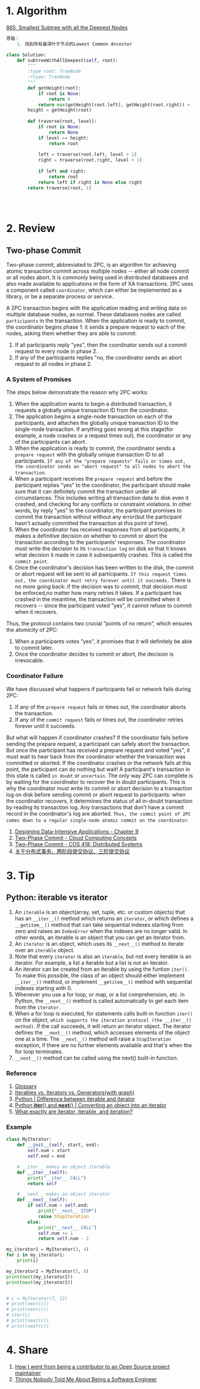 # 1. Algorithm

[865. Smallest Subtree with all the Deepest Nodes](https://leetcode.com/problems/smallest-subtree-with-all-the-deepest-nodes/description/)
```Python
思路：
    1. 找到所有最深叶子节点的Lowest Common Ancestor

class Solution:
    def subtreeWithAllDeepest(self, root):
        """
        :type root: TreeNode
        :rtype: TreeNode
        """
        def getHeight(root):
            if root is None:
                return 0
            return max(getHeight(root.left), getHeight(root.right)) + 1
        height = getHeight(root)
        
        def traverse(root, level):
            if root is None:
                return None
            if level == height:
                return root
            
            left = traverse(root.left, level + 1)
            right = traverse(root.right, level + 1)
            
            if left and right:
                return root
            return left if right is None else right
        return traverse(root, 1)
        
        
        


```

# 2. Review
## Two-phase Commit
Two-phase commit, abbreviated to 2PC, is an algorithm for achieving atomic transaction commit across multiple nodes -- either all node commit or all nodes abort. It is commonly being used in distributed databases and also made available to applications in the form of XA transactions.
2PC uses a component called `coordinator`, which can either be implemented as a library, or be a separate process or service.

A 2PC transaction begins with the application reading and writing data on multiple database nodes, as normal. These databases nodes are called `participants` in the transaction. When the application is ready to commit, the coordinator begins phase 1: it sends a prepare request to each of the nodes, asking them whether they are able to commit:</br>
  1. If all participants reply "yes", then the coordinator sends out a commit request to every node in phase 2.
  2. If any of the participants replies "no, the coordinator sends an abort request to all nodes in phase 2.

### A System of Promises
The steps below demonstrate the reason why 2PC works:</br>
  1. When the application wants to begin a distributed transaction, it requests a globally unique transaction ID from the coordinator. 
  2. The application begins a single-node transaction on each of the participants, and attaches the globally unique transaction ID to the single-node transaction. If anything goes wrong at this stage(for example, a node crashes or a request times out), the coordinator or any of the participants can abort.
  3. When the application is ready to commit, the coordinator sends a `prepare request` with the globally unique transaction ID to all participants. `If any of the "prepare requests" fails or times out, the coordinator sends an "abort request" to all nodes to abort the transaction`.
  4. When a participant receives the `prepare request` and before the participant replies "yes" to the coordinator, the participant should make sure that it can definitely commit the transaction under all circumstances. This includes writing all transaction data to disk even it crashed, and checking for any conflicts or constraint violations. In other words, by reply "yes" to the coordinator, the participant promises to commit the transaction without without any error(but the participant hasn't actually committed the transaction at this point of time). 
  5. When the coordinator has received responses from all participants, it makes a definitive decision on whether to commit or abort the transaction according to the participants' responses. The coordinator must write the decision to its `transaction log` on disk so that it knows what decision it made in case it subsequently crashes. This is called the `commit point`.
  6. Once the coordinator's decision has been written to the disk, the commit or abort request will be sent to all participants. `If this request times out, the coordinator must retry forever until it succeeds.` There is no more going back: if the decision was to commit, that decision must be enforced,no matter how many retries it takes. If a participant has crashed in the meantime, the transaction will be committed when it recovers -- since the participant voted "yes", it cannot refuse to commit when it recovers.  

Thus, the protocol contains two crucial "points of no return", which ensures the atomicity of 2PC:</br>
  1. When a participants votes "yes", it promises that it will definitely be able to commit later.
  2. Once the coordinator decides to commit or abort, the decision is irrevocable.

### Coordinator Failure
We have discussed what happens if participants fail or network fails during 2PC:
  1. If any of the `prepare request` fails or times out, the coordinator aborts the transaction.
  2. If any of the `commit request` fails or times out, the coordinator retries forever until it succeeds.
  
But what will happen if coordinator crashes?
If the coordinator fails before sending the prepare request, a participant can safely abort the transaction. But once the participant has received a prepare request and voted "yes", it must wait to hear back from the coordinator whether the transaction was committed or aborted. If the coordinator crashes or the network fails at this point, the participant can do nothing but wait! A participant's transaction in this state is called `in doubt` or `uncertain`.
The only way 2PC can complete is by waiting for the coordinator to recover the in doubt participants. This is why the coordinator must write its commit or abort decision to a transaction log on disk before sending commit or abort request to participants: when the coordinator recovers, it determines the status of all in-doubt transaction by reading its transaction log. Any transactions that don't have a commit record in the coordinator's log are aborted. `Thus, the commit point of 2PC comes down to a regular single-node atomic commit on the coordinator`.

  1. [Designing Data-Intensive Applications - Chapter 9](dataintensive.net)
  2. [Two-Phase Commit - Cloud Computing Concepts](https://www.coursera.org/lecture/cloud-computing-2/2-2-two-phase-commit-5hKqB)
  3. [Two-Phase Commit - COS 418: Distributed Systems](https://www.cs.princeton.edu/courses/archive/fall16/cos418/docs/L6-2pc.pdf)
  4. [关于分布式事务、两阶段提交协议、三阶提交协议](https://www.hollischuang.com/archives/681)


# 3. Tip
## Python: iterable vs iterator
  1. An `iterable` is an object(array, set, tuple, etc. or custom objects) that has an `__iter__()` method which returns an `iterator`, or which defines a `__getitem__()` method that can take sequential indexes starting from zero and raises an `IndexError` when the indexes are no longer valid. In other words, an iterable is an object that you can get an iterator from.
  2. An `iterator` is an object, which uses its `__next__()` method to iterate over an `iterable` object.
  3. Note that every `iterator` is also an `iterable`, but not every iterable is an iterator. For example, a list a iterable but a list is not an iterator.
  4. An iterator can be created from an iterable by using the funtion `iter()`. To make this possible, the class of an object should either implement `__iter__()` method, or implement `__getitem__()` method with sequential indexes starting with 0.
  5. Whenever you use a for loop, or map, or a list comprehension, etc. in Python, the `__next__()` method is called automatically to get each item from the `iterator`.
  6. When a for loop is executed, for statements calls built-in function `iter()` on the object, `which supports the iteration protocol (the __iter__() method)`. If the call succeeds, it will return an iterator object. The iterator defines the `__next__()` method, which accesses elements of the object one at a time. The `__next__()` method will raise a `StopIteration` exception, if there are no further elements available and that's when the for loop terminates.
  7. `__next__()` method can be called using the next() built-in function.

### Reference
  1. [Glossary](https://docs.python.org/3/glossary.html)
  2. [Iterables vs. Iterators vs. Generators(with graph)](https://nvie.com/posts/iterators-vs-generators/)
  3. [Python | Difference between iterable and iterator](https://www.geeksforgeeks.org/python-difference-iterable-iterator/)
  4. [Python __iter__() and __next__() | Converting an object into an iterator](https://www.geeksforgeeks.org/python-__iter__-__next__-converting-object-iterator/)
  5. [What exactly are iterator, iterable, and iteration?](https://stackoverflow.com/questions/9884132/what-exactly-are-iterator-iterable-and-iteration)
  
### Example
```Python
class MyIterator:
    def __init__(self, start, end):
        self.num = start
        self.end = end

    # __iter__ makes an object iterable
    def __iter__(self):
        print("__iter__ CALL")
        return self

    # __next__ makes an object iterator
    def __next__(self):
        if self.num > self.end:
            print("__next__ STOP")
            raise StopIteration
        else:
            print("__next__ CALL")
            self.num += 1
            return self.num - 1

my_iterator1 = MyIterator(3, 4)
for i in my_iterator1:
    print(i)

my_iterator2 = MyIterator(5, 6)
print(next(my_iterator2))
print(next(my_iterator2))


# c = MyIterator(7, 12)
# print(next(c))
# print(next(c))
# iter(c)
# print(next(c))
# print(next(c))
```

# 4. Share
  1. [How I went from being a contributor to an Open Source project maintainer](https://medium.freecodecamp.org/how-i-went-from-being-a-contributor-to-an-open-source-project-maintainer-acd8a6b316f5)</br>
  2. [Things Nobody Told Me About Being a Software Engineer](https://anaulin.org/blog/things-nobody-told-me-about-being-a-software-engineer/?utm_source=wanqu.co&utm_campaign=Wanqu+Daily&utm_medium=website)</br>


  
  
  
  
  
